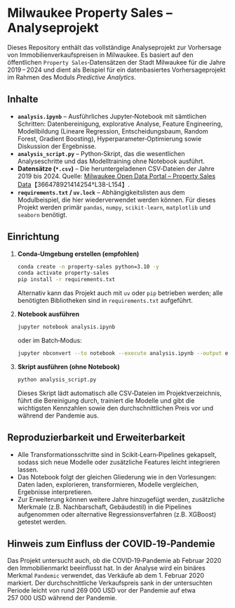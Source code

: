 # Milwaukee Property Sales – Analyseprojekt

Dieses Repository enthält das vollständige Analyseprojekt zur
Vorhersage von Immobilienverkaufspreisen in Milwaukee.  Es basiert auf
den öffentlichen `Property Sales`‑Datensätzen der Stadt Milwaukee für die Jahre 2019 – 2024 und dient als Beispiel für ein datenbasiertes
Vorhersageprojekt im Rahmen des Moduls *Predictive Analytics*.

## Inhalte

- **`analysis.ipynb`** – Ausführliches Jupyter‑Notebook mit sämtlichen
  Schritten: Datenbereinigung, explorative Analyse, Feature Engineering,
  Modellbildung (Lineare Regression, Entscheidungsbaum, Random Forest,
  Gradient Boosting), Hyperparameter‑Optimierung sowie Diskussion der
  Ergebnisse.
- **`analysis_script.py`** – Python‑Skript, das die wesentlichen
  Analyseschritte und das Modelltraining ohne Notebook ausführt.
- **Datensätze (`*.csv`)** – Die heruntergeladenen CSV‑Dateien der Jahre
  2019 bis 2024.  Quelle: [Milwaukee Open Data Portal – Property Sales Data](https://data.milwaukee.gov/dataset/property-sales-data)【366478921414254†L38-L154】.
- **`requirements.txt` / `uv.lock`** – Abhängigkeitslisten aus dem
  Modulbeispiel, die hier wiederverwendet werden können.  Für dieses
  Projekt werden primär `pandas`, `numpy`, `scikit‑learn`,
  `matplotlib` und `seaborn` benötigt.

## Einrichtung

1. **Conda‑Umgebung erstellen (empfohlen)**

   ```bash
   conda create -n property-sales python=3.10 -y
   conda activate property-sales
   pip install -r requirements.txt
   ```

   Alternativ kann das Projekt auch mit `uv` oder `pip` betrieben
   werden; alle benötigten Bibliotheken sind in `requirements.txt`
   aufgeführt.

2. **Notebook ausführen**

   ```bash
   jupyter notebook analysis.ipynb
   ```

   oder im Batch‑Modus:

   ```bash
   jupyter nbconvert --to notebook --execute analysis.ipynb --output executed.ipynb
   ```

3. **Skript ausführen (ohne Notebook)**

   ```bash
   python analysis_script.py
   ```

   Dieses Skript lädt automatisch alle CSV‑Dateien im Projektverzeichnis,
   führt die Bereinigung durch, trainiert die Modelle und gibt die
   wichtigsten Kennzahlen sowie den durchschnittlichen Preis vor und
   während der Pandemie aus.

## Reproduzierbarkeit und Erweiterbarkeit

- Alle Transformationsschritte sind in Scikit‑Learn‑Pipelines gekapselt,
  sodass sich neue Modelle oder zusätzliche Features leicht integrieren
  lassen.
- Das Notebook folgt der gleichen Gliederung wie in den Vorlesungen:
  Daten laden, explorieren, transformieren, Modelle vergleichen,
  Ergebnisse interpretieren.
- Zur Erweiterung können weitere Jahre hinzugefügt werden, zusätzliche
  Merkmale (z.B. Nachbarschaft, Gebäudestil) in die Pipelines
  aufgenommen oder alternative Regressionsverfahren (z.B. XGBoost) getestet
  werden.

## Hinweis zum Einfluss der COVID‑19‑Pandemie

Das Projekt untersucht auch, ob die COVID‑19‑Pandemie ab Februar 2020
den Immobilienmarkt beeinflusst hat.  In der Analyse wird ein
binäres Merkmal `Pandemic` verwendet, das Verkäufe ab dem
1. Februar 2020 markiert.  Der durchschnittliche Verkaufspreis sank in
der untersuchten Periode leicht von rund 269 000 USD vor der Pandemie
auf etwa 257 000 USD während der Pandemie.
